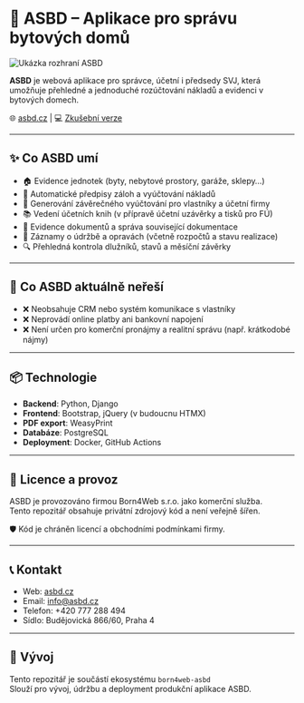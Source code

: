 # 🏢 ASBD – Aplikace pro správu bytových domů

![Ukázka rozhraní ASBD](asbd-obrazek.png)

**ASBD** je webová aplikace pro správce, účetní i předsedy SVJ, která umožňuje přehledné a jednoduché rozúčtování nákladů a evidenci v bytových domech.

🌐 [asbd.cz](https://asbd.cz/) | 💻 [Zkušební verze](https://asbd.cz/demo/)

---

## ✨ Co ASBD umí

- 🏠 Evidence jednotek (byty, nebytové prostory, garáže, sklepy…)
- 📄 Automatické předpisy záloh a vyúčtování nákladů
- 🧾 Generování závěrečného vyúčtování pro vlastníky a účetní firmy
- 📚 Vedení účetních knih (v přípravě účetní uzávěrky a tisků pro FÚ)
- 📁 Evidence dokumentů a správa související dokumentace
- 🔧 Záznamy o údržbě a opravách (včetně rozpočtů a stavu realizace)
- 🔍 Přehledná kontrola dlužníků, stavů a měsíční závěrky

---

## 🚫 Co ASBD aktuálně **neřeší**

- ❌ Neobsahuje CRM nebo systém komunikace s vlastníky
- ❌ Neprovádí online platby ani bankovní napojení
- ❌ Není určen pro komerční pronájmy a realitní správu (např. krátkodobé nájmy)

---

## 📦 Technologie

- **Backend**: Python, Django
- **Frontend**: Bootstrap, jQuery (v budoucnu HTMX)
- **PDF export**: WeasyPrint
- **Databáze**: PostgreSQL
- **Deployment**: Docker, GitHub Actions

---

## 🔐 Licence a provoz

ASBD je provozováno firmou Born4Web s.r.o. jako komerční služba.  
Tento repozitář obsahuje privátní zdrojový kód a není veřejně šířen.

🛡️ Kód je chráněn licencí a obchodními podmínkami firmy.

---

## 📞 Kontakt

- Web: [asbd.cz](https://www.asbd.cz/)
- Email: [info@asbd.cz](mailto:info@asbd.cz)
- Telefon: +420 777 288 494
- Sídlo: Budějovická 866/60, Praha 4

---

## 🧪 Vývoj

Tento repozitář je součástí ekosystému `born4web-asbd`  
Slouží pro vývoj, údržbu a deployment produkční aplikace ASBD.
